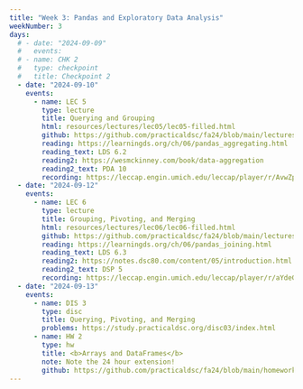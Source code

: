 ```yaml
---
title: "Week 3: Pandas and Exploratory Data Analysis"
weekNumber: 3
days:
  # - date: "2024-09-09"
  #   events:
  # - name: CHK 2
  #   type: checkpoint
  #   title: Checkpoint 2
  - date: "2024-09-10"
    events:
      - name: LEC 5
        type: lecture
        title: Querying and Grouping
        html: resources/lectures/lec05/lec05-filled.html
        github: https://github.com/practicaldsc/fa24/blob/main/lectures/lec05/
        reading: https://learningds.org/ch/06/pandas_aggregating.html
        reading_text: LDS 6.2
        reading2: https://wesmckinney.com/book/data-aggregation
        reading2_text: PDA 10
        recording: https://leccap.engin.umich.edu/leccap/player/r/AvwZpU
  - date: "2024-09-12"
    events:
      - name: LEC 6
        type: lecture
        title: Grouping, Pivoting, and Merging
        html: resources/lectures/lec06/lec06-filled.html
        github: https://github.com/practicaldsc/fa24/blob/main/lectures/lec06/
        reading: https://learningds.org/ch/06/pandas_joining.html
        reading_text: LDS 6.3
        reading2: https://notes.dsc80.com/content/05/introduction.html
        reading2_text: DSP 5
        recording: https://leccap.engin.umich.edu/leccap/player/r/aYdeGq
  - date: "2024-09-13"
    events:
      - name: DIS 3
        type: disc
        title: Querying, Pivoting, and Merging
        problems: https://study.practicaldsc.org/disc03/index.html
      - name: HW 2
        type: hw
        title: <b>Arrays and DataFrames</b>
        note: Note the 24 hour extension!
        github: https://github.com/practicaldsc/fa24/blob/main/homeworks/hw02/hw02.ipynb
---
```

